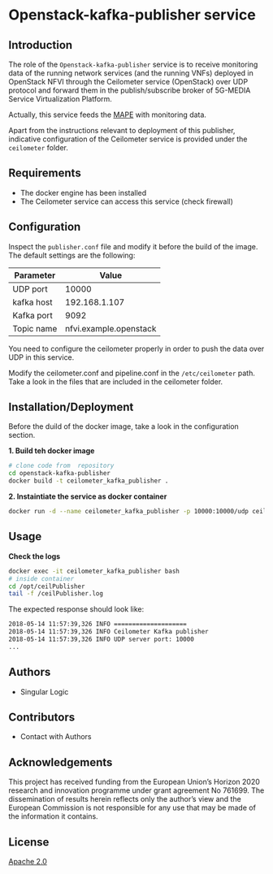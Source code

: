 # Openstack-kafka-publisher service

## Introduction

The role of the `Openstack-kafka-publisher` service is to receive monitoring data of the running network services (and the running VNFs) deployed in OpenStack NFVI through the Ceilometer service (OpenStack) over UDP protocol and forward them in the publish/subscribe broker of 5G-MEDIA Service Virtualization Platform.

Actually, this service feeds the [MAPE](https://github.com/5g-media/mape) with monitoring data.

Apart from the instructions relevant to deployment of this publisher, indicative configuration of the Ceilometer service is provided under the `ceilometer` folder.


## Requirements
- The docker engine has been installed
- The Ceilometer service can access this service (check firewall)


## Configuration

Inspect the `publisher.conf` file and modify it before the build of the image. 
The default settings are the following:

| Parameter  | Value  |
|---|---|
| UDP port | 10000  | 
| kafka host  | 192.168.1.107 |   
| Kafka port  | 9092 |   
| Topic name  | nfvi.example.openstack |   
   
You need to configure the ceilometer properly in order to push the data over UDP in this service.

Modify the ceilometer.conf and pipeline.conf in the `/etc/ceilometer` path. 
Take a look in the files that are included in the ceilometer folder.


## Installation/Deployment

Before the duild of the docker image, take a look in the configuration section.

**1. Build teh docker image**
```bash
# clone code from  repository
cd openstack-kafka-publisher
docker build -t ceilometer_kafka_publisher .
```

**2. Instaintiate the service as docker container**
```bash
docker run -d --name ceilometer_kafka_publisher -p 10000:10000/udp ceilometer_kafka_publisher
```

## Usage

 **Check the logs**
```bash
docker exec -it ceilometer_kafka_publisher bash 
# inside container
cd /opt/ceilPublisher
tail -f /ceilPublisher.log  
```

The expected response should look like:
```txt
2018-05-14 11:57:39,326 INFO ====================
2018-05-14 11:57:39,326 INFO Ceilometer Kafka publisher
2018-05-14 11:57:39,326 INFO UDP server port: 10000
...
```


## Authors
- Singular Logic

## Contributors
 - Contact with Authors
 
## Acknowledgements
This project has received funding from the European Union’s Horizon 2020 research and innovation programme under grant agreement No 761699. The dissemination of results herein reflects only the author’s view and the European Commission is not responsible for any use that may be made of the information it contains.

## License
[Apache 2.0](LICENSE.md)
